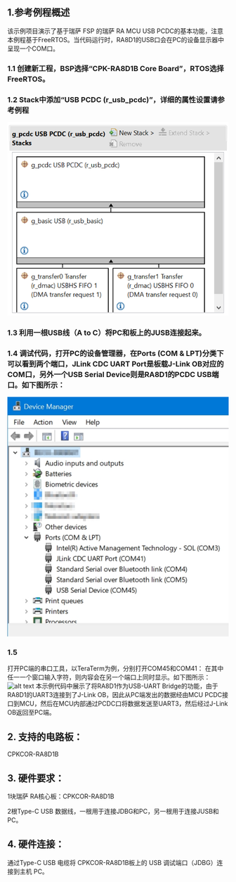 ## 1.参考例程概述
该示例项目演示了基于瑞萨 FSP 的瑞萨 RA MCU USB PCDC的基本功能，注意本例程基于FreeRTOS。当代码运行时，RA8D1的USB口会在PC的设备显示器中呈现一个COM口。

### 1.1 创建新工程，BSP选择“CPK-RA8D1B Core Board”，RTOS选择FreeRTOS。
### 1.2 Stack中添加“USB PCDC (r_usb_pcdc)”，详细的属性设置请参考例程
![alt text](pic/Picture1-1.png)
### 1.3 利用一根USB线（A to C）将PC和板上的JUSB连接起来。

### 1.4 调试代码，打开PC的设备管理器，在Ports (COM & LPT)分类下可以看到两个端口，JLink CDC UART Port是板载J-Link OB对应的COM口，另外一个USB Serial Device则是RA8D1的PCDC USB端口。如下图所示：
![alt text](pic/Picture2-1.jpg)
### 1.5
打开PC端的串口工具，以TeraTerm为例，分别打开COM45和COM41：
在其中任一一个窗口输入字符，则内容会在另一个端口上同时显示。如下图所示：
![alt text](pic/Picture3-1.jpg)
本示例代码中展示了将RA8D1作为USB-UART Bridge的功能，由于RA8D1的UART3连接到了J-Link OB，因此从PC端发出的数据经由MCU PCDC接口到MCU，然后在MCU内部通过PCDC口将数据发送至UART3，然后经过J-Link OB返回至PC端。

## 2. 支持的电路板：
CPKCOR-RA8D1B

## 3. 硬件要求：
1块瑞萨 RA核心板：CPKCOR-RA8D1B

2根Type-C USB 数据线，一根用于连接JDBG和PC，另一根用于连接JUSB和PC。

## 4. 硬件连接：
通过Type-C USB 电缆将 CPKCOR-RA8D1B板上的 USB 调试端口（JDBG）连接到主机 PC。